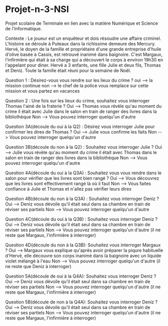 # Projet-n-3-NSI

Projet scolaire de Terminale en lien avec la matière Numérique et Science de l'Informatique.



Contexte : 
Le joueur est un enquêteur et dois résoudre une affaire criminel. L'histoire se déroule à Puteaux dans la richissime demeure des Mercury. Hervé, le doyen de la famille et propriétaire d'une grande entreprise d'huile d'olive basée à Cassis, est retrouvé inanimé dans baignoire. C'est Margaux, l'infirmière qui était à sa charge qui a découvert le corps à environ 19h30 en l'appelant pour diner. Hervé a 3 enfants, une fille Julie et deux fils, Thomas et Deniz. Toute la famille était réuni pour la semaine de Noël. 

Question 1 : Désirez-vous vous rendre sur les lieux du crime ? 
oui --> la mission continue 
non --> le chef de la police vous remplace sur cette mission et vous partez en vacances 

Question 2 : Une fois sur les lieux du crime, souhaitez vous interroger Thomas l'ainé de la fraterie ? 
Oui --> Thomas vous révèle qu'au moment du crime il était avec Julie dans le salon en train de ranger des livres dans la bibliothèque
Non --> Vous pouvez interroger quelqu'un d'autre 

Question 3A(découle du oui à la Q2) : Désirez vous interroger Julie pour confirmer les dires de Thomas ?
Oui --> Julie vous confirme les faits 
Non --> Vous pouvez interroger quelqu'un d'autre 

Question 3B(découle du non à la Q2) : Souhaitez vous interroger Julie ?
Oui --> Julie vous révèle qu'au moment du crime il était avec Thomas dans le salon en train de ranger des livres dans la bibliothèque
Non --> Vous pouvez interroger quelqu'un d'autre

Question 4A(découle du oui à la Q3A) : Souhaitez vous vous rendre dans le salon pour vérifier que les livres sont bien rangé ?
Oui --> Vous découvrez que les livres sont effectivement rangé là où il faut 
Non --> Vous faites confiance à Julie et Thomas et n'allez pas vérifier leurs dires

Question 4B(découle du non à la Q3A) : Souhaitez vous interroger Deniz ? 
Oui --> Deniz vous dévoile qu'il était seul dans sa chambre en train de réviser ses partiels 
Non --> Vous pouvez interroger quelqu'un d'autre 

Question 4C(découle du oui à la Q3B) : Souhaitez vous interroger Deniz ?
Oui --> Deniz vous dévoile qu'il était seul dans sa chambre en train de réviser ses partiels 
Non --> Vous pouvez interroger quelqu'un d'autre (il ne reste que Margaux, l'infirmière à interroger)

Question 4D(découle du non à la Q3B): Souhaitez vous interroger Margaux ?
Oui --> Margaux vous explique qu'après avoir préparer la piqure habituelle d'Hervé, elle découvre son corps inanimé dans la baignoire avec un liquide violet mélangé à l'eau
Non --> Vous pouvez interroger quelqu'un d'autre (il ne reste que Deniz à interroger)

Question 5A(découle de oui à la Q4A): Souhaitez vous interroger Deniz ?
Oui --> Deniz vous dévoile qu'il était seul dans sa chambre en train de réviser ses partiels 
Non --> Vous pouvez interroger quelqu'un d'autre (il ne reste que Margaux, l'infirmière à interroger)

Question 5B(découle de non à la Q4A): Souhaitez vous interroger Deniz ?
Oui --> Deniz vous dévoile qu'il était seul dans sa chambre en train de réviser ses partiels 
Non --> Vous pouvez interroger quelqu'un d'autre (il ne reste que Margaux, l'infirmière à interroger)








